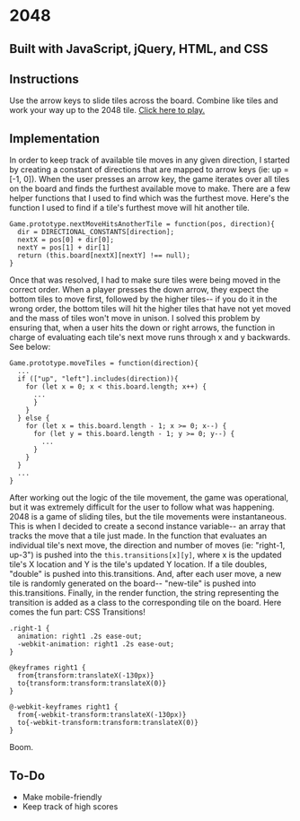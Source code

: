 # 2048

## Built with JavaScript, jQuery, HTML, and CSS

## Instructions
Use the arrow keys to slide tiles across the board. Combine like tiles and work your way up to the 2048 tile. [Click here to play.](http://meaton3.github.io/2048)

## Implementation
In order to keep track of available tile moves in any given direction, I started by creating a constant of directions that are mapped to arrow keys (ie: up = [-1, 0]). When the user presses an arrow key, the game iterates over all tiles on the board and finds the furthest available move to make. There are a few helper functions that I used to find which was the furthest move. Here's the function I used to find if a tile's furthest move will hit another tile.

```
Game.prototype.nextMoveHitsAnotherTile = function(pos, direction){
  dir = DIRECTIONAL_CONSTANTS[direction];
  nextX = pos[0] + dir[0];
  nextY = pos[1] + dir[1]
  return (this.board[nextX][nextY] !== null);
}
```

Once that was resolved, I had to make sure tiles were being moved in the correct order. When a player presses the down arrow, they expect the bottom tiles to move first, followed by the higher tiles-- if you do it in the wrong order, the bottom tiles will hit the higher tiles that have not yet moved and the mass of tiles won't move in unison. I solved this problem by ensuring that, when a user hits the down or right arrows, the function in charge of evaluating each tile's next move runs through x and y backwards. See below:

```
Game.prototype.moveTiles = function(direction){
  ...
  if (["up", "left"].includes(direction)){
    for (let x = 0; x < this.board.length; x++) {
      ...
      }
    }
  } else {
    for (let x = this.board.length - 1; x >= 0; x--) {
      for (let y = this.board.length - 1; y >= 0; y--) {
        ...
      }
    }
  }
  ...
}
```

After working out the logic of the tile movement, the game was operational, but it was extremely difficult for the user to follow what was happening. 2048 is a game of sliding tiles, but the tile movements were instantaneous. This is when I decided to create a second instance variable-- an array that tracks the move that a tile just made. In the function that evaluates an individual tile's next move, the direction and number of moves (ie: "right-1, up-3") is pushed into the `this.transitions[x][y]`, where x is the updated tile's X location and Y is the tile's updated Y location. If a tile doubles, "double" is pushed into this.transitions. And, after each user move, a new tile is randomly generated on the board-- "new-tile" is pushed into this.transitions. Finally, in the render function, the string representing the transition is added as a class to the corresponding tile on the board. Here comes the fun part: CSS Transitions!

```
.right-1 {
  animation: right1 .2s ease-out;
  -webkit-animation: right1 .2s ease-out;
}

@keyframes right1 {
  from{transform:translateX(-130px)}
  to{transform:transform:translateX(0)}
}

@-webkit-keyframes right1 {
  from{-webkit-transform:translateX(-130px)}
  to{-webkit-transform:transform:translateX(0)}
}
```
Boom.


## To-Do
- Make mobile-friendly
- Keep track of high scores
